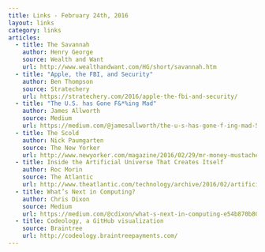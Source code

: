 ```yaml
---
title: Links - February 24th, 2016
layout: links
category: links
articles:
  - title: The Savannah
    author: Henry George
    source: Wealth and Want
    url: http://www.wealthandwant.com/HG/short/savannah.htm
  - title: "Apple, the FBI, and Security"
    author: Ben Thompson
    source: Stratechery
    url: https://stratechery.com/2016/apple-the-fbi-and-security/
  - title: "The U.S. has Gone F&*%ing Mad"
    author: James Allworth
    source: Medium
    url: https://medium.com/@jamesallworth/the-u-s-has-gone-f-ing-mad-52e525f76447#.aoykdfhzw
  - title: The Scold
    author: Nick Paumgarten
    source: The New Yorker
    url: http://www.newyorker.com/magazine/2016/02/29/mr-money-mustache-the-frugal-guru
  - title: Inside the Artificial Universe That Creates Itself
    author: Roc Morin
    source: The Atlantic
    url: http://www.theatlantic.com/technology/archive/2016/02/artificial-universe-no-mans-sky/463308/
  - title: What’s Next in Computing?
    author: Chris Dixon
    source: Medium
    url: https://medium.com/@cdixon/what-s-next-in-computing-e54b870b80cc#.7z9equ4m5
  - title: Codeology, a GitHub visualization
    source: Braintree
    url: http://codeology.braintreepayments.com/
---
```

